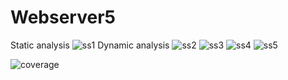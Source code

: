# Webserver5
Static analysis
![ss1](https://user-images.githubusercontent.com/62714521/143848575-50380a94-b0ee-4483-8933-7771df61b243.png)
Dynamic analysis
![ss2](https://user-images.githubusercontent.com/62714521/143848693-99ff3fae-df26-4a5d-b74a-6fd2d7177ee0.png)
![ss3](https://user-images.githubusercontent.com/62714521/143848697-ac9a287a-f56e-49ca-ac85-fa8d70367fe4.png)
![ss4](https://user-images.githubusercontent.com/62714521/143848700-413ea33d-22f0-46f7-8da9-dc6972d64f72.png)
![ss5](https://user-images.githubusercontent.com/62714521/143848702-ba4466b1-3430-4a76-a1a3-d327dd206027.png)

![coverage](https://user-images.githubusercontent.com/62714521/146921052-a510ea83-6330-4933-b8d3-b4ecd5bd2c9d.png)
